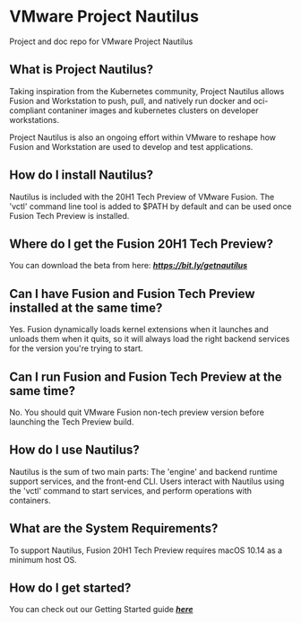 # VMware Project Nautilus
Project and doc repo for VMware Project Nautilus


## What is Project Nautilus?

Taking inspiration from the Kubernetes community, Project Nautilus allows Fusion and Workstation to push, pull, and natively run docker and oci-compliant contaniner images and kubernetes clusters on developer workstations.

Project Nautilus is also an ongoing effort within VMware to reshape how Fusion and Workstation are used to develop and test applications.


## How do I install Nautilus?

Nautilus is included with the 20H1 Tech Preview of VMware Fusion. The 'vctl' command line tool is added to $PATH by default and can be used once Fusion Tech Preview is installed.


## Where do I get the Fusion 20H1 Tech Preview?

You can download the beta from here: ***https://bit.ly/getnautilus***


## Can I have Fusion and Fusion Tech Preview installed at the same time?

Yes. Fusion dynamically loads kernel extensions when it launches and unloads them when it quits, so it will always load the right backend services for the version you're trying to start.


## Can I run Fusion and Fusion Tech Preview at the same time?

No. You should quit VMware Fusion non-tech preview version before launching the Tech Preview build.


## How do I use Nautilus?

Nautilus is the sum of two main parts: The 'engine' and backend runtime support services, and the front-end CLI. Users interact with Nautilus using the 'vctl' command to start services, and perform operations with containers.


## What are the System Requirements?

To support Nautilus, Fusion 20H1 Tech Preview requires macOS 10.14 as a minimum host OS.


## How do I get started?

You can check out our Getting Started guide ***[here](./docs/getting-started.md)***








